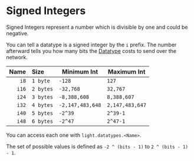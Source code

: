 # Signed Integers

Signed Integers represent a number which is divisible by one and could be negative.

You can tell a datatype is a signed integer by the `i` prefix. The number afterward tells you how many bits
the [Datatype](../index.md#what-is-a-datatype) costs to send over the network.

| Name   | Size      | Minimum Int      | Maximum Int     |
| -----: | :-------- | ---------------- | --------------- |
| `i8`   | `1 byte`  | `-128`           | `127`           |
| `i16`  | `2 bytes` | `-32,768`        | `32,767`        |
| `i24`  | `3 bytes` | `-8,388,608`     | `8,388,607`     |
| `i32`  | `4 bytes` | `-2,147,483,648` | `2,147,483,647` |
| `i40`  | `5 bytes` | `-2^39`          | `2^39-1`        |
| `i48`  | `6 bytes` | `-2^47`          | `2^47-1`        |

You can access each one with `light.datatypes.<Name>`.

The set of possible values is defined as `-2 ^ (bits - 1)` to `2 ^ (bits - 1) - 1`.
